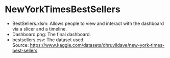 # NewYorkTimesBestSellers

- BestSellers.xlsm: Allows people to view and interact with the dashboard via a slicer and a timeline.
- Dashboard.png: The final dashboard.
- bestsellers.csv: The dataset used.<br>
Source: https://www.kaggle.com/datasets/dhruvildave/new-york-times-best-sellers
